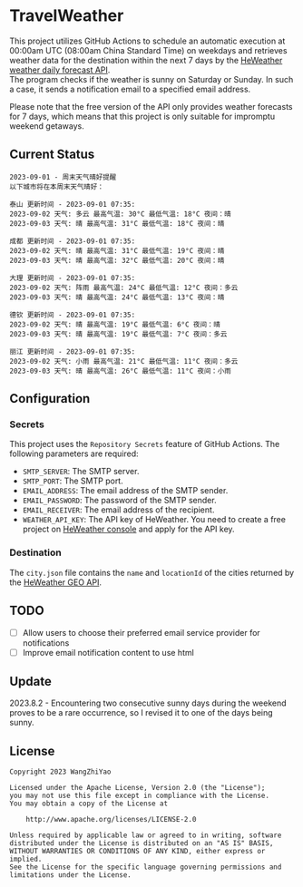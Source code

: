 # TravelWeather

This project utilizes GitHub Actions to schedule an automatic execution at 00:00am UTC (08:00am China Standard Time) on weekdays and retrieves weather data for the destination within the next 7 days by the [HeWeather weather daily forecast API](https://dev.qweather.com/docs/api/weather/weather-daily-forecast/).  
The program checks if the weather is sunny on Saturday or Sunday. In such a case, it sends a notification email to a specified email address.

Please note that the free version of the API only provides weather forecasts for 7 days, which means that this project is only suitable for impromptu weekend getaways.

## Current Status

```
2023-09-01 - 周末天气晴好提醒
以下城市将在本周末天气晴好：

泰山 更新时间 - 2023-09-01 07:35:
2023-09-02 天气: 多云 最高气温: 30°C 最低气温: 18°C 夜间：晴
2023-09-03 天气: 晴 最高气温: 31°C 最低气温: 18°C 夜间：晴

成都 更新时间 - 2023-09-01 07:35:
2023-09-02 天气: 晴 最高气温: 31°C 最低气温: 19°C 夜间：晴
2023-09-03 天气: 晴 最高气温: 32°C 最低气温: 20°C 夜间：晴

大理 更新时间 - 2023-09-01 07:35:
2023-09-02 天气: 阵雨 最高气温: 24°C 最低气温: 12°C 夜间：多云
2023-09-03 天气: 晴 最高气温: 24°C 最低气温: 13°C 夜间：晴

德钦 更新时间 - 2023-09-01 07:35:
2023-09-02 天气: 晴 最高气温: 19°C 最低气温: 6°C 夜间：晴
2023-09-03 天气: 晴 最高气温: 19°C 最低气温: 7°C 夜间：多云

丽江 更新时间 - 2023-09-01 07:35:
2023-09-02 天气: 小雨 最高气温: 21°C 最低气温: 11°C 夜间：多云
2023-09-03 天气: 晴 最高气温: 26°C 最低气温: 11°C 夜间：小雨
```

## Configuration

### Secrets

This project uses the `Repository Secrets` feature of GitHub Actions. The following parameters are required:

- `SMTP_SERVER`: The SMTP server.
- `SMTP_PORT`: The SMTP port.
- `EMAIL_ADDRESS`: The email address of the SMTP sender.
- `EMAIL_PASSWORD`: The password of the SMTP sender.
- `EMAIL_RECEIVER`: The email address of the recipient.
- `WEATHER_API_KEY`: The API key of HeWeather. You need to create a free project
  on [HeWeather console](https://console.qweather.com/#/console) and apply for the API key.

### Destination

The `city.json` file contains the `name` and `locationId` of the cities returned by
the [HeWeather GEO API](https://dev.qweather.com/docs/api/geoapi/city-lookup/).

## TODO

- [ ] Allow users to choose their preferred email service provider for notifications
- [ ] Improve email notification content to use html

## Update

2023.8.2 - Encountering two consecutive sunny days during the weekend proves to be a rare occurrence, so I revised it to one of the days being sunny.

## License

    Copyright 2023 WangZhiYao
    
    Licensed under the Apache License, Version 2.0 (the "License");
    you may not use this file except in compliance with the License.
    You may obtain a copy of the License at
    
        http://www.apache.org/licenses/LICENSE-2.0
    
    Unless required by applicable law or agreed to in writing, software
    distributed under the License is distributed on an "AS IS" BASIS,
    WITHOUT WARRANTIES OR CONDITIONS OF ANY KIND, either express or implied.
    See the License for the specific language governing permissions and
    limitations under the License.
